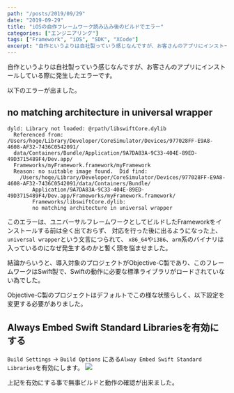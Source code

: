 ```yaml
---
path: "/posts/2019/09/29"
date: "2019-09-29"
title: "iOSの自作フレームワーク読み込み後のビルドでエラー"
categories: ["エンジニアリング"]
tags: ["Framework", "iOS", "SDK", "XCode"]
excerpt: "自作というよりは自社製っていう感じなんですが、お客さんのアプリにインストールしている際に発生したエラーです。以下のエラーが出ました。"
---
```


自作というよりは自社製っていう感じなんですが、お客さんのアプリにインストールしている際に発生したエラーです。

以下のエラーが出ました。

## no matching architecture in universal wrapper

```
dyld: Library not loaded: @rpath/libswiftCore.dylib
  Referenced from: /Users/hoge/Library/Developer/CoreSimulator/Devices/977028FF-E9A8-4608-AF32-7436C0542091/
  data/Containers/Bundle/Application/9A7DA83A-9C33-404E-89ED-49D3715489F4/Dev.app/
  Frameworks/myFramework.framework/myFramework
  Reason: no suitable image found.  Did find:
    /Users/hoge/Library/Developer/CoreSimulator/Devices/977028FF-E9A8-4608-AF32-7436C0542091/data/Containers/Bundle/
        Application/9A7DA83A-9C33-404E-89ED-49D3715489F4/Dev.app/Frameworks/myFramework.framework/
        Frameworks/libswiftCore.dylib: 
        no matching architecture in universal wrapper
```

このエラーは、ユニバーサルフレームワークとしてビルドしたFrameworkをインストールする前は全く出ておらず、
対応を行った後に出るようになった上、`universal wrapper`という文言につられて、
`x86_64`や`i386`、`arm`系のバイナリは入っているのになぜ発生するのかと暫く頭を悩ませました。

結論からいうと、導入対象のプロジェクトがObjective-C製であり、このフレームワークはSwift製で、Swiftの動作に必要な標準ライブラリがロードされていない為でした。

Objective-C製のプロジェクトはデフォルトでこの様な状態らしく、以下設定を変更する必要がありました。

## Always Embed Swift Standard Librariesを有効にする

`Build Settings` -> `Build Options` にある`Alway Embed Swift Standard Libraries`を有効にします。
![](https://blog.killinsun.com/wp-content/uploads/2019/09/Screen-Shot-2019-09-29-at-23.03.11.png)

上記を有効にする事で無事ビルドと動作の確認が出来ました。
